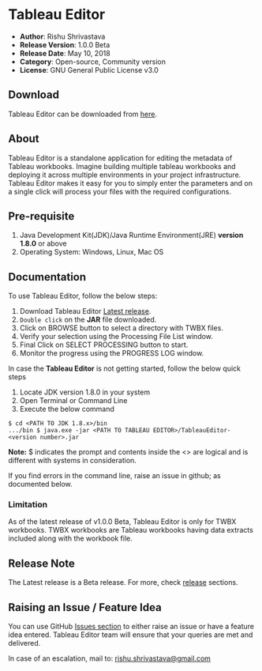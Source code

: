 # Tableau Editor
- **Author**: Rishu Shrivastava
- **Release Version**: 1.0.0 Beta
- **Release Date**: May 10, 2018
- **Category**: Open-source, Community version
- **License**: GNU General Public License v3.0

## Download

Tableau Editor can be downloaded from [here](https://github.com/rishuatgithub/TableauEditor/releases/download/v1.0.0Beta/TableauEditor-1.0.0.jar).


## About

Tableau Editor is a standalone application for editing the metadata of Tableau workbooks. Imagine building multiple tableau workbooks and deploying it across multiple environments in your project infrastructure. Tableau Editor makes it easy for you to simply enter the parameters and on a single click will process your files with the required configurations.


## Pre-requisite

1. Java Development Kit(JDK)/Java Runtime Environment(JRE) **version 1.8.0** or above
2. Operating System: Windows, Linux, Mac OS


## Documentation

To use Tableau Editor, follow the below steps:
  1. Download Tableau Editor [Latest release](https://github.com/rishuatgithub/TableauEditor/releases).
  2. `Double click` on the **JAR** file downloaded.
  3. Click on BROWSE button to select a directory with TWBX files.
  4. Verify your selection using the Processing File List window.
  5. Final Click on SELECT PROCESSING button to start.
  6. Monitor the progress using the PROGRESS LOG window.
  
In case the **Tableau Editor** is not getting started, follow the below quick steps

  1. Locate JDK version 1.8.0 in your system
  2. Open Terminal or Command Line
  3. Execute the below command
  
  ```
  $ cd <PATH TO JDK 1.8.x>/bin
  .../bin $ java.exe -jar <PATH TO TABLEAU EDITOR>/TableauEditor-<version number>.jar
  ```

**Note:** $ indicates the prompt and contents inside the <> are logical and is different with systems in consideration.

If you find errors in the command line, raise an issue in github; as documented below.


### Limitation

As of the latest release of v1.0.0 Beta, Tableau Editor is only for TWBX workbooks. 
TWBX workbooks are Tableau workbooks having data extracts included along with the workbook file.


## Release Note

The Latest release is a Beta release. For more, check [release](https://github.com/rishuatgithub/TableauEditor/releases) sections.


## Raising an Issue / Feature Idea

You can use GitHub [Issues section](https://github.com/rishuatgithub/TableauEditor/issues) to either raise an issue or have a feature idea entered. Tableau Editor team will ensure that your queries are met and delivered.

In case of an escalation, mail to: rishu.shrivastava@gmail.com
